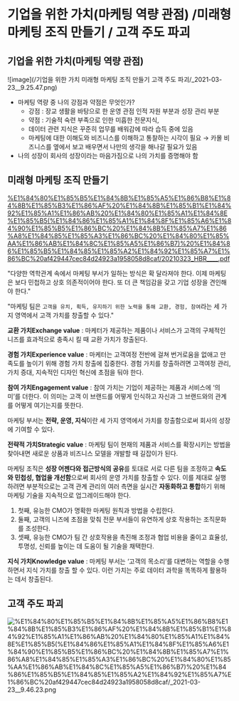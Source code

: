 # 기업을 위한 가치(마케팅 역량 관점) /미래형 마케팅 조직 만들기 / 고객 주도 파괴

## 기업을 위한 가치(마케팅 역량 관점)

![image](/기업을 위한 가치 미래형 마케팅 조직 만들기 고객 주도 파괴/_2021-03-23__9.25.47.png)

- 마케팅 역량 중 나의 강점과 약점은 무엇인가?
    - 강점 : 장교 생활을 바탕으로 한 운영 관점 인적 자원 부분과 성장 관리 부분
    - 약점 : 기술적 숙련 부족으로 인한 미흡한 전문지식,
    - 데이터 관련 지식은 꾸준히 업무를 배워감에 따라 습득 중에 있음
    - 마케팅에 대한 이해도와 비즈니스를 이해하고 통찰하는 시각이 필요 → 카몰 비즈니스를 옆에서 보고 배우면서 나만의 생각을 해나갈 필요가 있음
- 나의 성장이 회사의 성장이라는 마음가짐으로 나의 가치를 증명해야 함

## 미래형 마케팅 조직 만들기

[%E1%84%80%E1%85%B5%E1%84%8B%E1%85%A5%E1%86%B8%E1%84%8B%E1%85%B3%E1%86%AF%20%E1%84%8B%E1%85%B1%E1%84%92%E1%85%A1%E1%86%AB%20%E1%84%80%E1%85%A1%E1%84%8E%E1%85%B5(%E1%84%86%E1%85%A1%E1%84%8F%E1%85%A6%E1%84%90%E1%85%B5%E1%86%BC%20%E1%84%8B%E1%85%A7%E1%86%A8%E1%84%85%E1%85%A3%E1%86%BC%20%E1%84%80%E1%85%AA%E1%86%AB%E1%84%8C%E1%85%A5%E1%86%B7)%20%E1%84%86%E1%85%B5%E1%84%85%E1%85%A2%E1%84%92%E1%85%A7%E1%86%BC%20af429447cec84d24923a1958058d8caf/20210323_HBR____.pdf](%E1%84%80%E1%85%B5%E1%84%8B%E1%85%A5%E1%86%B8%E1%84%8B%E1%85%B3%E1%86%AF%20%E1%84%8B%E1%85%B1%E1%84%92%E1%85%A1%E1%86%AB%20%E1%84%80%E1%85%A1%E1%84%8E%E1%85%B5(%E1%84%86%E1%85%A1%E1%84%8F%E1%85%A6%E1%84%90%E1%85%B5%E1%86%BC%20%E1%84%8B%E1%85%A7%E1%86%A8%E1%84%85%E1%85%A3%E1%86%BC%20%E1%84%80%E1%85%AA%E1%86%AB%E1%84%8C%E1%85%A5%E1%86%B7)%20%E1%84%86%E1%85%B5%E1%84%85%E1%85%A2%E1%84%92%E1%85%A7%E1%86%BC%20af429447cec84d24923a1958058d8caf/20210323_HBR____.pdf)

"다양한 역학관계 속에서 마케팅 부서가 일하는 방식은 확 달라져야 한다. 이제 마케팅은 보다 민첩하고 상호 의존적이어야 한다. 또 더 큰 책임감을 갖고 기업 성장을 견인해야 한다." 

"마케팅 팀은 `고객을 유치, 획득, 유지하기 위한 노력을 통해 교환, 경험, 참여`라는 세 가지 영역에서 고객 가치를 창출할 수 있다."

**교환 가치Exchange value**
: 마케터가 제공하는 제품이나 서비스가 고객의 구체적인 니즈를 효과적으로 충족시
킬 때 교환 가치가 창출된다.

**경험 가치Experience value**
: 마케터는 고객여정 전반에 걸쳐 번거로움을 없애고 만족도를 높이기 위해 경험 가치 창출에 집중한다. 경험 가치를 창출하려면 고객여정 관리, 가치 증대, 지속적인 디자인 혁신에 초점을 둬야 한다.

**참여 가치Engagement value**
: 참여 가치는 기업이 제공하는 제품과 서비스에 ‘의미’를 더한다. 이 의미는 고객
이 브랜드를 어떻게 인식하고 자신과 그 브랜드와의 관계를 어떻게 여기는지를 뜻한다.

마케팅 부서는 **전략, 운영, 지식**이란 세 가지 영역에서 가치를 창출함으로써 회사의 성장에 기여할 수 있다.

**전략적 가치Strategic value**
: 마케팅 팀이 현재의 제품과 서비스를 확장시키는 방법을 찾아내면 새로운 상품과
비즈니스 모델을 개발할 때 길잡이가 된다.

마케팅 조직은 **성장 어젠다와 접근방식의 공유**를 토대로 서로 다른 팀을 조정하고 **속도와 민첩성, 협업을 개선함**으로써 회사의 운영 가치를 창출할 수 있다. 이를 제대로 실행하려면 부분적으로는 고객 관계 관리의 여러 측면을 실시간 **자동화하고 통합**하기 위해 마케팅 기술을 지속적으로 업그레이드해야 한다.

1. 첫째, 유능한 CMO가 명확한 마케팅 원칙과 방법을 수립한다.
2. 둘째, 고객의 니즈에 초점을 맞춰 전문 부서들이 유연하게 상호 작용하는 조직문화를 조성한다.
3. 셋째, 유능한 CMO가 팀 간 상호작용을 촉진해 조정과 협업 비용을 줄이고 효율성, 투명성, 신뢰를 높이는 데 도움이 될 기술을 채택한다.

**지식 가치Knowledge value**
: 마케팅 부서는 ‘고객의 목소리’를 대변하는 역할을 수행하면서 지식 가치를 창출
할 수 있다. 이런 가치는 주로 데이터 과학을 똑똑하게 활용하는 데서 창출된다.

## 고객 주도 파괴

![%E1%84%80%E1%85%B5%E1%84%8B%E1%85%A5%E1%86%B8%E1%84%8B%E1%85%B3%E1%86%AF%20%E1%84%8B%E1%85%B1%E1%84%92%E1%85%A1%E1%86%AB%20%E1%84%80%E1%85%A1%E1%84%8E%E1%85%B5(%E1%84%86%E1%85%A1%E1%84%8F%E1%85%A6%E1%84%90%E1%85%B5%E1%86%BC%20%E1%84%8B%E1%85%A7%E1%86%A8%E1%84%85%E1%85%A3%E1%86%BC%20%E1%84%80%E1%85%AA%E1%86%AB%E1%84%8C%E1%85%A5%E1%86%B7)%20%E1%84%86%E1%85%B5%E1%84%85%E1%85%A2%E1%84%92%E1%85%A7%E1%86%BC%20af429447cec84d24923a1958058d8caf/_2021-03-23__9.46.23.png](%E1%84%80%E1%85%B5%E1%84%8B%E1%85%A5%E1%86%B8%E1%84%8B%E1%85%B3%E1%86%AF%20%E1%84%8B%E1%85%B1%E1%84%92%E1%85%A1%E1%86%AB%20%E1%84%80%E1%85%A1%E1%84%8E%E1%85%B5(%E1%84%86%E1%85%A1%E1%84%8F%E1%85%A6%E1%84%90%E1%85%B5%E1%86%BC%20%E1%84%8B%E1%85%A7%E1%86%A8%E1%84%85%E1%85%A3%E1%86%BC%20%E1%84%80%E1%85%AA%E1%86%AB%E1%84%8C%E1%85%A5%E1%86%B7)%20%E1%84%86%E1%85%B5%E1%84%85%E1%85%A2%E1%84%92%E1%85%A7%E1%86%BC%20af429447cec84d24923a1958058d8caf/_2021-03-23__9.46.23.png)
